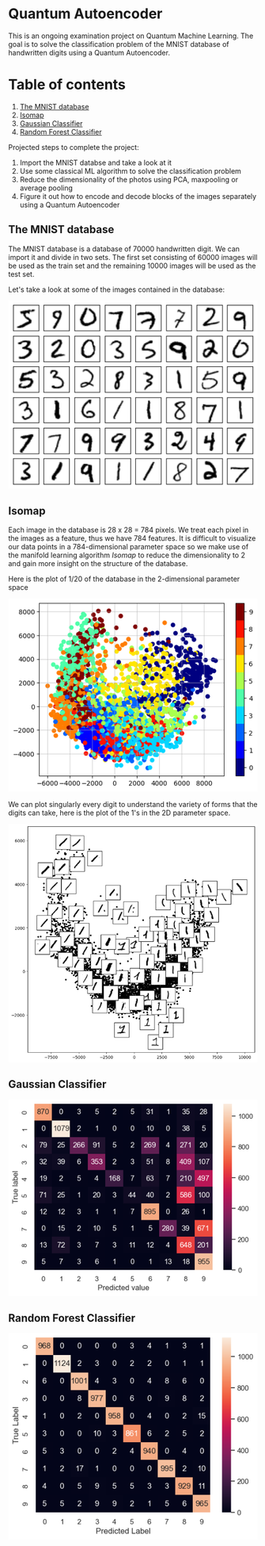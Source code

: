 # Quantum Autoencoder
This is an ongoing examination project on Quantum Machine Learning. The goal is to solve the classification problem of the MNIST database of handwritten digits using a Quantum Autoencoder.

# Table of contents
1. [The MNIST database](#The-MNIST-database)
2. [Isomap](#Isomap)
3. [Gaussian Classifier](#Gaussian-Classifier)
4. [Random Forest Classifier](#Random-Forest-Classifier)

Projected steps to complete the project:
1) Import the MNIST databse and take a look at it
2) Use some classical ML algorithm to solve the classification problem 
3) Reduce the dimensionality of the photos using PCA, maxpooling or average pooling
4) Figure it out how to encode and decode blocks of the images separately using a Quantum Autoencoder

## The MNIST database
The MNIST database is a database of 70000 handwritten digit. We can import it and divide in two sets. The first set consisting of 60000 images will be used as the train set and the remaining 10000 images will be used as the test set. 

Let's take a look at some of the images contained in the database:

![title](Images/MNIST.png)

## Isomap
Each image in the database is 28 x 28 = 784 pixels. We treat each pixel in the images as a feature, thus we have 784 features. It is difficult to visualize our data points in a 784-dimensional parameter space so we make use of the manifold learning algorithm _Isomap_ to reduce the dimensionality to 2 and gain more insight on the structure of the database.

Here is the plot of 1/20 of the database in the 2-dimensional parameter space

![title](Images/MNIST_Isomap.png)

We can plot singularly every digit to understand the variety of forms that the digits can take, here is the plot of the 1's in the 2D parameter space.

![title](Images/MNIST_Isomap_1.png)

## Gaussian Classifier 

![title](Images/Confusion_Matrix_Gaussian.png)

## Random Forest Classifier 

![title](Images/Confusion_Matrix_RandomForest.png)
